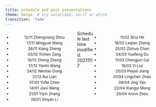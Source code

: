 ```yaml
---
title: schedule and past presentations
theme: beige  # try solarized, serif or white
transition: 'fade'
---
```


<div class="right">

- 11/02 Sirui He
- 18/02 Leqian Zheng
- 25/02 Zizhuo Chen
- 04/03 Yuefeng Du
- 11/03 Chengjun Cai
- 18/03 Yi Liui
- 25/03 Peipei Jiang
- 01/04 Lingchen Zhao
- 08/04 Jing Yao
- 22/04 Xiangyi Meng
- 29/04 Anxin Zhou

</div>
<!-- .element: style="font-size:70%;" -->

<div class="left">

- 12/11 Zhengxiang Zhou
- 17/11 Mingyue Wang
- 26/11 Xiang Zheng
- 03/12 Yichen Zang
- 10/12 Zheng Zheng
- 17/12 Yanlin Wang
- 24/12 Wentao Dong
- 31/12 Rui Lian
- 07/01 Yufei Chen
- 14/01 Jiasi Weng
- 21/01 Yiyin Zhang
- 28/01 Xinyan Li

</div>
<!-- .element: style="font-size:70%;" -->


Schedule last time modified: 20211117

<style>
.left {
    margin: 0 0 0 0;
    text-align: center;
    float: left;
    z-index:-10;
    width:45%;
    font-size: 0.85em;
    line-height: 1.5;
}
.right {
    margin: 0 0 0 0;
    float: right;
    text-align: center;
    z-index:-10;
    width:45%;
    font-size: 0.85em;
    line-height: 1.5;
}
</style>
